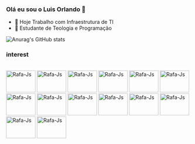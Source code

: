 ### Olá eu sou o Luis Orlando 👋

- 🔭 Hoje Trabalho com Infraestrutura de TI
- 🌱 Estudante de Teologia e Programação

 ![Anurag's GitHub stats](https://github-readme-stats.vercel.app/api?username=lopcarv&theme=aura&show_icons=true)



 
</div>
                                                                                                                                          
### interest
<div style="display: inline_block"><br>
<img alingn="center" alt="Rafa-Js" height="60" width="80"   src="https://cdn.jsdelivr.net/gh/devicons/devicon/icons/linux/linux-original.svg" />
<img alingn="center" alt="Rafa-Js" height="60" width="80"   src="https://pop.system76.com/icon-512.png" /> 
<img alingn="center" alt="Rafa-Js" height="60" width="80"   src="https://cdn.jsdelivr.net/gh/devicons/devicon/icons/mysql/mysql-original-wordmark.svg" />
<img alingn="center" alt="Rafa-Js" height="60" width="80"   src="https://www.al-fahad.biz/wp-content/uploads/2021/03/oracle.png" /> 
<img alingn="center" alt="Rafa-Js" height="60" width="80"   src="https://cdn.jsdelivr.net/gh/devicons/devicon/icons/html5/html5-original.svg" />  
<img alingn="center" alt="Rafa-Js" height="60" width="80"   src="https://cdn.jsdelivr.net/gh/devicons/devicon/icons/css3/css3-original-wordmark.svg" />  
<img alingn="center" alt="Rafa-Js" height="60" width="80"   src="https://cdn.jsdelivr.net/gh/devicons/devicon/icons/javascript/javascript-original.svg" /> 
<img alingn="center" alt="Rafa-Js" height="60" width="80"   src="https://cdn.jsdelivr.net/gh/devicons/devicon/icons/tomcat/tomcat-original.svg" />
<img alingn="center" alt="Rafa-Js" height="60" width="80"   src="https://cdn.jsdelivr.net/gh/devicons/devicon/icons/python/python-original.svg" />   
<img alingn="center" alt="Rafa-Js" height="60" width="80"   src="https://cdn.jsdelivr.net/gh/devicons/devicon/icons/docker/docker-original.svg" /> 
<img alingn="center" alt="Rafa-Js" height="60" width="80"   src="https://www.pngitem.com/pimgs/m/478-4782464_pfsense-square-logo-pfsense-logo-square-hd-png.png" />
<img alingn="center" alt="Rafa-Js" height="60" width="80"   src="https://smkn1panyabungan.sch.id/wp-content/uploads/2017/03/mikrotik-1900x990_c.jpg" />
 
 
 
<img alingn="center" alt="Rafa-Js" height="60" width="80"   src="http://princetechsolutions.com/wp-content/uploads/2018/03/QlikSense.png" />
<img alingn="center" alt="Rafa-Js" height="60" width="80"   src="https://cdn.cdnlogo.com/logos/a/65/azure-active-directory.svg" />


</div>
